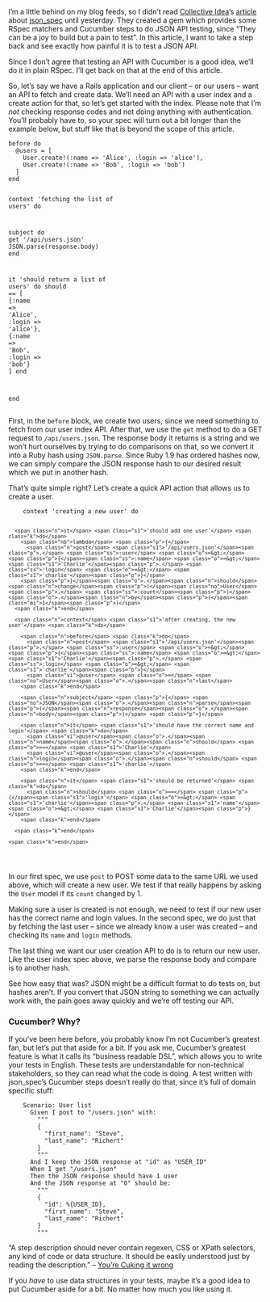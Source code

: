 <p>I&#8217;m a little behind on my blog feeds, so I didn&#8217;t read <a href="http://collectiveidea.com/">Collective Idea</a>&#8217;s <a href="http://collectiveidea.com/blog/archives/2011/07/12/test-your-api-with-cucumber-and-json_spec/">article</a> about <a href="https://github.com/collectiveidea/json_spec">json_spec</a> until yesterday. They created a gem which provides some RSpec matchers and Cucumber steps to do JSON API testing, since &#8220;They can be a joy to build but a pain to test&#8221;. In this article, I want to take a step back and see exactly how painful it is to test a JSON API.</p>

<p>Since I don&#8217;t agree that testing an API with Cucumber is a good idea, we&#8217;ll do it in plain RSpec. I&#8217;ll get back on that at the end of this article.</p>

<p>So, let&#8217;s say we have a Rails application and our client &#8211; or our users &#8211; want an API to fetch and create data. We&#8217;ll need an API with a user index and a create action for that, so let&#8217;s get started with the index. Please note that I&#8217;m <em>not</em> checking response codes and not doing anything with authentication. You&#8217;ll probably have to, so your spec will turn out a bit longer than the example below, but stuff like that is beyond the scope of this article.</p>
<div class="highlight">
<pre><code class="ruby"><span class="n">before</span> <span class="k">do</span>
  <span class="vi">@users</span> <span class="o">=</span> <span class="o">[</span>
    <span class="no">User</span><span class="o">.</span><span class="n">create!</span><span class="p">(</span><span class="ss">:name</span> <span class="o">=&gt;</span> <span class="s1">'Alice'</span><span class="p">,</span> <span class="ss">:login</span> <span class="o">=&gt;</span> <span class="s1">'alice'</span><span class="p">),</span>
    <span class="no">User</span><span class="o">.</span><span class="n">create!</span><span class="p">(</span><span class="ss">:name</span> <span class="o">=&gt;</span> <span class="s1">'Bob'</span><span class="p">,</span> <span class="ss">:login</span> <span class="o">=&gt;</span> <span class="s1">'bob'</span><span class="p">)</span>
  <span class="o">]</span>
<span class="k">end</span>

<span class="n">context</span> <span class="s1">'fetching the list of users'</span> <span class="k">do</span>

  <span class="n">subject</span> <span class="k">do</span>
    <span class="n">get</span> <span class="s1">'/api/users.json'</span>
    <span class="no">JSON</span><span class="o">.</span><span class="n">parse</span><span class="p">(</span><span class="n">response</span><span class="o">.</span><span class="n">body</span><span class="p">)</span>
  <span class="k">end</span>

  <span class="n">it</span> <span class="s1">'should return a list of users'</span> <span class="k">do</span>
    <span class="n">should</span> <span class="o">==</span> <span class="o">[</span>
      <span class="p">{</span><span class="ss">:name</span> <span class="o">=&gt;</span> <span class="s1">'Alice'</span><span class="p">,</span> <span class="ss">:login</span> <span class="o">=&gt;</span> <span class="s1">'alice'</span><span class="p">},</span>
      <span class="p">{</span><span class="ss">:name</span> <span class="o">=&gt;</span> <span class="s1">'Bob'</span><span class="p">,</span> <span class="ss">:login</span> <span class="o">=&gt;</span> <span class="s1">'bob'</span><span class="p">}</span>
    <span class="o">]</span>
  <span class="k">end</span>

<span class="k">end</span>
</code></pre>
</div>
<p>First, in the <code>before</code> block, we create two users, since we need something to fetch from our user index API. After that, we use the <code>get</code> method to do a GET request to <code>/api/users.json</code>. The response body it returns is a string and we won&#8217;t hurt ourselves by trying to do comparisons on that, so we convert it into a Ruby hash using <code>JSON.parse</code>. Since Ruby 1.9 has ordered hashes now, we can simply compare the JSON response hash to our desired result which we put in another hash.</p>

<p>That&#8217;s quite simple right? Let&#8217;s create a quick API action that allows us to create a user.</p>
<div class="highlight">
<pre><code class="ruby">    <span class="n">context</span> <span class="s1">'creating a new user'</span> <span class="k">do</span>

      <span class="n">it</span> <span class="s1">'should add one user'</span> <span class="k">do</span>
        <span class="nb">lambda</span> <span class="p">{</span>
          <span class="n">post</span> <span class="s1">'/api/users.json'</span><span class="p">,</span> <span class="ss">:user</span> <span class="o">=&gt;</span> <span class="p">{</span><span class="ss">:name</span> <span class="o">=&gt;</span> <span class="s1">'Charlie'</span><span class="p">,</span> <span class="ss">:login</span> <span class="o">=&gt;</span> <span class="s1">'charlie'</span><span class="p">}</span>
        <span class="p">}</span><span class="o">.</span><span class="n">should</span> <span class="n">change</span><span class="p">(</span><span class="no">User</span><span class="p">,</span> <span class="ss">:count</span><span class="p">)</span><span class="o">.</span><span class="n">by</span><span class="p">(</span><span class="mi">1</span><span class="p">)</span>
      <span class="k">end</span>

      <span class="n">context</span> <span class="s1">'after creating, the new user'</span> <span class="k">do</span>

        <span class="n">before</span> <span class="k">do</span>
          <span class="n">post</span> <span class="s1">'/api/users.json'</span><span class="p">,</span> <span class="ss">:user</span> <span class="o">=&gt;</span> <span class="p">{</span><span class="ss">:name</span> <span class="o">=&gt;</span> <span class="s1">'Charlie'</span><span class="p">,</span> <span class="ss">:login</span> <span class="o">=&gt;</span> <span class="s1">'charlie'</span><span class="p">}</span>
          <span class="vi">@user</span> <span class="o">=</span> <span class="no">User</span><span class="o">.</span><span class="n">last</span>
        <span class="k">end</span>

        <span class="n">subject</span> <span class="p">{</span> <span class="no">JSON</span><span class="o">.</span><span class="n">parse</span><span class="p">(</span><span class="n">response</span><span class="o">.</span><span class="n">body</span><span class="p">)</span> <span class="p">}</span>

        <span class="n">it</span> <span class="s1">'should have the correct name and login'</span> <span class="k">do</span>
          <span class="vi">@user</span><span class="o">.</span><span class="n">name</span><span class="o">.</span><span class="n">should</span> <span class="o">==</span> <span class="s1">'Charlie'</span>
          <span class="vi">@user</span><span class="o">.</span><span class="n">login</span><span class="o">.</span><span class="n">should</span> <span class="o">==</span> <span class="s1">'charlie'</span>
        <span class="k">end</span>

        <span class="n">it</span> <span class="s1">'should be returned'</span> <span class="k">do</span>
          <span class="n">should</span> <span class="o">==</span> <span class="p">{</span><span class="s1">'login'</span> <span class="o">=&gt;</span> <span class="s1">'charlie'</span><span class="p">,</span> <span class="s1">'name'</span> <span class="o">=&gt;</span> <span class="s1">'Charlie'</span><span class="p">}</span>
        <span class="k">end</span>

      <span class="k">end</span>

    <span class="k">end</span>
</code></pre>
</div>
<p>In our first spec, we use <code>post</code> to POST some data to the same URL we used above, which will create a new user. We test if that really happens by asking the <code>User</code> model if its <code>count</code> changed by 1.</p>

<p>Making sure a user is created is not enough, we need to test if our new user has the correct name and login values. In the second spec, we do just that by fetching the last user &#8211; since we already know a user was created &#8211; and checking its <code>name</code> and <code>login</code> methods.</p>

<p>The last thing we want our user creation API to do is to return our new user. Like the user index spec above, we parse the response body and compare is to another hash.</p>

<p>See how easy that was? JSON might be a difficult format to do tests on, but hashes aren&#8217;t. If you convert that JSON string to something we can actually work with, the pain goes away quickly and we&#8217;re off testing our API.</p>

<h3 id="cucumber_why">Cucumber? Why?</h3>

<p>If you&#8217;ve been here before, you probably know I&#8217;m not Cucumber&#8217;s greatest fan, but let&#8217;s put that aside for a bit. If you ask me, Cucumber&#8217;s greatest feature is what it calls its &#8220;business readable DSL&#8221;, which allows you to write your tests in English. These tests are understandable for non-technical stakeholders, so they can read what the code is doing. A test written with json_spec&#8217;s Cucumber steps doesn&#8217;t really do that, since it&#8217;s full of domain specific stuff:</p>
<div class="highlight">
<pre><code class="cucumber"><span class="nf">    </span><span class="k">Scenario:</span><span class="nf"> User list</span>
<span class="k">      Given </span><span class="nf">I post to "</span><span class="s">/users.json</span><span class="nf">" with:</span>
<span class="nf">        </span><span class="k">"""</span><span class="s"></span>
<span class="s">        {</span>
<span class="s">          "first_name": "Steve",</span>
<span class="s">          "last_name": "Richert"</span>
<span class="s">        }</span>
<span class="s">        </span><span class="k">"""</span><span class="nf"></span>
<span class="nf">      </span><span class="k">And </span><span class="nf">I keep the JSON response at "</span><span class="s">id</span><span class="nf">" as "</span><span class="s">USER_ID</span><span class="nf">"</span>
<span class="nf">      </span><span class="k">When </span><span class="nf">I get "</span><span class="s">/users.json</span><span class="nf">"</span>
<span class="nf">      </span><span class="k">Then </span><span class="nf">the JSON response should have </span><span class="s">1</span><span class="nf"> user</span>
<span class="nf">      </span><span class="k">And </span><span class="nf">the JSON response at "</span><span class="s">0</span><span class="nf">" should be:</span>
<span class="nf">        </span><span class="k">"""</span><span class="s"></span>
<span class="s">        {</span>
<span class="s">          "id": %{USER_ID},</span>
<span class="s">          "first_name": "Steve",</span>
<span class="s">          "last_name": "Richert"</span>
<span class="s">        }</span>
<span class="s">        </span><span class="k">"""</span><span class="nf"></span>
</code></pre>
</div>
<p>&#8220;A step description should never contain regexen, CSS or XPath selectors, any kind of code or data structure. It should be easily understood just by reading the description.&#8221; &#8211; <a href="http://elabs.se/blog/15-you-re-cuking-it-wrong">You&#8217;re Cuking it wrong</a></p>

<p>If you <em>have</em> to use data structures in your tests, maybe it&#8217;s a good idea to put Cucumber aside for a bit. No matter how much you like using it.</p>